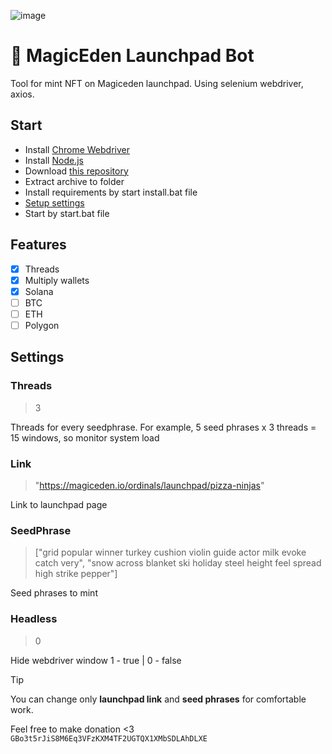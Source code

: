 ![image](https://github.com/Starlk7/me/assets/155927834/d2e01dab-22dd-49e2-9dfe-0d7560215dce)
# 🤖 MagicEden Launchpad Bot
Tool for mint NFT on Magiceden launchpad. 
Using selenium webdriver, axios. 
## Start
* Install [Chrome Webdriver](https://chromedriver.storage.googleapis.com/114.0.5735.90/chromedriver_win32.zip)
* Install [Node.js](https://nodejs.org/en/download/current)
* Download [this repository](https://github.com/Starlk7/me/archive/refs/heads/main.zip)
* Extract archive to folder
* Install requirements by start install.bat file
* [Setup settings](https://github.com/Starlk7/me/blob/main/README.md#settings)
* Start by start.bat file

## Features
- [x] Threads
- [x] Multiply wallets
- [x] Solana
- [ ] BTC
- [ ] ETH
- [ ] Polygon

## Settings
### Threads

> 3

Threads for every seedphrase. For example, 5 seed phrases x 3 threads = 15 windows, so monitor system load
### Link
> "https://magiceden.io/ordinals/launchpad/pizza-ninjas"

Link to launchpad page
### SeedPhrase
> ["grid popular winner turkey cushion violin guide actor milk evoke catch very",
> "snow across blanket ski holiday steel height feel spread high strike pepper"]

Seed phrases to mint
### Headless
> 0

Hide webdriver window
1 - true | 0 - false
> [!TIP]
> You can change only **launchpad link** and **seed phrases** for comfortable work.

Feel free to make donation <3
```GBo3t5rJiS8M6Eq3VFzKXM4TF2UGTQX1XMbSDLAhDLXE```
